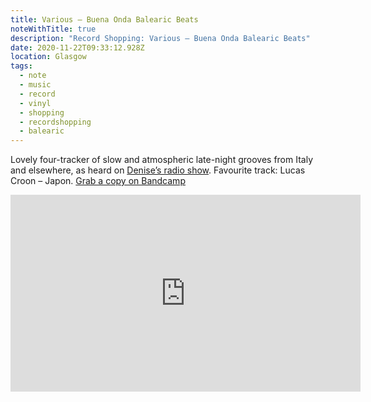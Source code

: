 ```yaml
---
title: Various ‎– Buena Onda Balearic Beats
noteWithTitle: true
description: "Record Shopping: Various ‎– Buena Onda Balearic Beats"
date: 2020-11-22T09:33:12.928Z
location: Glasgow
tags:
  - note
  - music
  - record
  - vinyl
  - shopping
  - recordshopping
  - balearic
---
```

Lovely four-tracker of slow and atmospheric late-night grooves from Italy and elsewhere, as heard on [Denise’s radio show](https://dublab.de/broadcasts/watching-like-nobodys-dancing-din-daa-daa-october-2020/). Favourite track: Lucas Croon – Japon. [Grab a copy on Bandcamp](https://hellyeahrec.bandcamp.com/album/buena-onda-balearic-beats)

<div class="aspect-ratio-wide"><iframe title="Lucas Croon – Japon" width="560" height="315" src="https://www.youtube-nocookie.com/embed/QVt99311d4A" frameborder="0" allow="accelerometer; autoplay; clipboard-write; encrypted-media; gyroscope; picture-in-picture" allowfullscreen></iframe></div>
